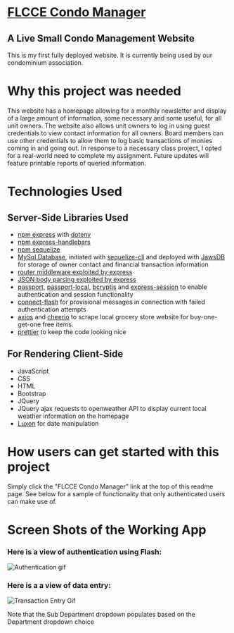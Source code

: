 # [FLCCE Condo Manager](https://flcce.com/)

## A Live Small Condo Management Website

This is my first fully deployed website. It is currently being used by our condominium association.

# Why this project was needed

This website has a homepage allowing for a monthly newsletter and display of a large amount of information, some necessary and some useful, for all unit owners. The website also allows unit owners to log in using guest credentials to view contact information for all owners. Board members can use other credentials to allow them to log basic transactions of monies coming in and going out. In response to a necessary class project, I opted for a real-world need to complete my assignment. Future updates will feature printable reports of queried information.

# Technologies Used

## Server-Side Libraries Used

- [npm express](https://www.npmjs.com/package/express) with [dotenv](https://www.npmjs.com/package/dotenv)
- [npm express-handlebars](https://www.npmjs.com/package/express-handlebars)
- [npm sequelize](https://www.npmjs.com/package/sequelize)
- [MySql Database](https://www.mysql.com/), initiated with [sequelize-cli](https://www.npmjs.com/package/sequelize-cli) and deployed with [JawsDB](https://devcenter.heroku.com/articles/jawsdb) for storage of owner contact and financial transaction information
- [router middleware exploited by express](https://expressjs.com/en/guide/routing.html)
- [JSON body parsing exploited by express](http://expressjs.com/en/resources/middleware/body-parser.html)
- [passport](https://www.npmjs.com/package/passport), [passport-local](https://www.npmjs.com/package/passport-local), [bcryptjs](https://www.npmjs.com/package/bcryptjs) and [express-session](https://www.npmjs.com/package/express-session) to enable authentication and session functionality
- [connect-flash](https://www.npmjs.com/package/connect-flash) for provisional messages in connection with failed authentication attempts
- [axios](https://www.npmjs.com/package/axios) and [cheerio](https://www.npmjs.com/package/cheerio) to scrape local grocery store website for buy-one-get-one free items.
- [prettier](https://www.npmjs.com/package/prettier) to keep the code looking nice

## For Rendering Client-Side

- JavaScript
- CSS
- HTML
- Bootstrap
- JQuery
- JQuery ajax requests to openweather API to display current local weather information on the homepage
- [Luxon](https://moment.github.io/luxon/) for date manipulation

# How users can get started with this project

Simply click the "FLCCE Condo Manager" link at the top of this readme page. See below for a sample of functionality that only authenticated users can make use of.

# Screen Shots of the Working App

### Here is a view of authentication using Flash:

![Authentication gif](https://github.com/lamontblack1/flcce/public/img/example1.gif)

### Here is a a view of data entry:

![Transaction Entry Gif](https://github.com/lamontblack1/flcce/public/img/example1.gif)

Note that the Sub Department dropdown populates based on the Department dropdown choice
